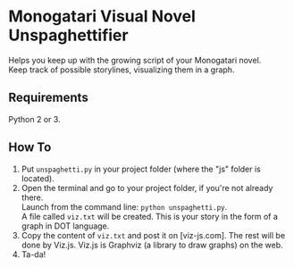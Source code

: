 # Monogatari Visual Novel Unspaghettifier

Helps you keep up with the growing script of your Monogatari novel. \
Keep track of possible storylines, visualizing them in a graph.


## Requirements

Python 2 or 3.


## How To

1. Put `unspaghetti.py` in your project folder (where the "js" folder is located).
2. Open the terminal and go to your project folder, if you're not already there. \
Launch from the command line: `python unspaghetti.py`. \
A file called `viz.txt` will be created.
This is your story in the form of a graph in DOT language.
3. Copy the content of `viz.txt` and post it on [viz-js.com].
The rest will be done by Viz.js.
Viz.js is Graphviz (a library to draw graphs) on the web.
4. Ta-da!

